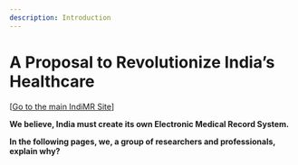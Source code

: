 ```yaml
---
description: Introduction
---
```


# A Proposal to Revolutionize India’s Healthcare

\[[Go to the main IndiMR Site](http://indimr.org/)\]

**We believe, India must create its own Electronic Medical Record System.**

**In the following pages, we, a group of researchers and professionals, explain why?**



